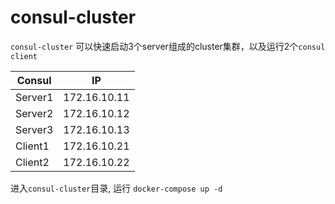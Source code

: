 # consul-cluster
`consul-cluster` 可以快速启动3个server组成的cluster集群，以及运行2个`consul client`

| Consul | IP |
| ------- | ------- |
| Server1| 172.16.10.11 |
| Server2 | 172.16.10.12 |
| Server3 | 172.16.10.13 |
| Client1 | 172.16.10.21 |
| Client2 | 172.16.10.22 |

进入`consul-cluster`目录, 运行 `docker-compose up -d`